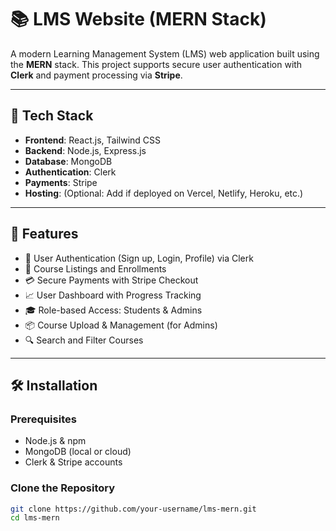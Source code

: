 # 📚 LMS Website (MERN Stack)

A modern Learning Management System (LMS) web application built using the **MERN** stack. This project supports secure user authentication with **Clerk** and payment processing via **Stripe**.

---

## 🚀 Tech Stack

- **Frontend**: React.js, Tailwind CSS
- **Backend**: Node.js, Express.js
- **Database**: MongoDB
- **Authentication**: Clerk
- **Payments**: Stripe
- **Hosting**: (Optional: Add if deployed on Vercel, Netlify, Heroku, etc.)

---

## 🔐 Features

- 👤 User Authentication (Sign up, Login, Profile) via Clerk
- 📘 Course Listings and Enrollments
- 💳 Secure Payments with Stripe Checkout
- 📈 User Dashboard with Progress Tracking
- 🎓 Role-based Access: Students & Admins
- 📦 Course Upload & Management (for Admins)
- 🔍 Search and Filter Courses

---

## 🛠️ Installation

### Prerequisites

- Node.js & npm
- MongoDB (local or cloud)
- Clerk & Stripe accounts

### Clone the Repository

```bash
git clone https://github.com/your-username/lms-mern.git
cd lms-mern
